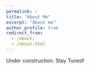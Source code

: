 ```yaml
---
permalink: /
title: "About Me"
excerpt: "About me"
author_profile: true
redirect_from: 
  - /about/
  - /about.html
---
```


Under construction. Stay Tuned!
